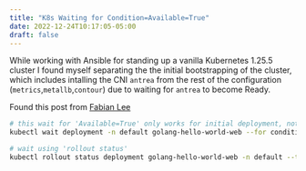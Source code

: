 ```yaml
---
title: "K8s Waiting for Condition=Available=True"
date: 2022-12-24T10:17:05-05:00
draft: false
---
```


While working with Ansible for standing up a vanilla Kubernetes 1.25.5 cluster I found myself separating the the initial bootstrapping of the cluster, which includes intalling the CNI `antrea` from the rest of the configuration (`metrics`,`metallb`,`contour`) due to waiting for `antrea` to become Ready.

<!--more-->

Found this post from [Fabian Lee](https://fabianlee.org/2022/01/27/kubernetes-using-kubectl-to-wait-for-condition-of-pods-deployments-services/)

```bash
# this wait for 'Available=True' only works for initial deployment, not rolling
kubectl wait deployment -n default golang-hello-world-web --for condition=Available=True --timeout=90s

# wait using 'rollout status'
kubectl rollout status deployment golang-hello-world-web -n default --timeout=90s
```
